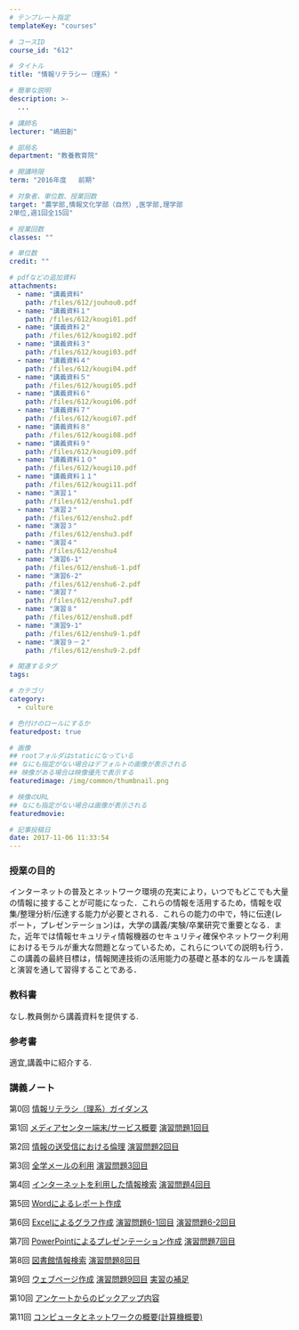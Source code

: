 ```yaml
---
# テンプレート指定
templateKey: "courses"

# コースID
course_id: "612"

# タイトル
title: "情報リテラシー（理系）"

# 簡単な説明
description: >-
  ...

# 講師名
lecturer: "嶋田創"

# 部局名
department: "教養教育院"

# 開講時限
term: "2016年度	前期"

# 対象者、単位数、授業回数
target: "農学部,情報文化学部（自然）,医学部,理学部
2単位,週1回全15回"

# 授業回数
classes: ""

# 単位数
credit: ""

# pdfなどの追加資料
attachments: 
  - name: "講義資料" 
    path: /files/612/jouhou0.pdf
  - name: "講義資料１" 
    path: /files/612/kougi01.pdf
  - name: "講義資料２" 
    path: /files/612/kougi02.pdf
  - name: "講義資料３" 
    path: /files/612/kougi03.pdf
  - name: "講義資料４" 
    path: /files/612/kougi04.pdf
  - name: "講義資料５" 
    path: /files/612/kougi05.pdf
  - name: "講義資料６" 
    path: /files/612/kougi06.pdf
  - name: "講義資料７" 
    path: /files/612/kougi07.pdf
  - name: "講義資料８" 
    path: /files/612/kougi08.pdf
  - name: "講義資料９" 
    path: /files/612/kougi09.pdf
  - name: "講義資料１０" 
    path: /files/612/kougi10.pdf
  - name: "講義資料１１" 
    path: /files/612/kougi11.pdf
  - name: "演習１" 
    path: /files/612/enshu1.pdf
  - name: "演習２" 
    path: /files/612/enshu2.pdf
  - name: "演習３" 
    path: /files/612/enshu3.pdf
  - name: "演習４" 
    path: /files/612/enshu4
  - name: "演習6-1" 
    path: /files/612/enshu6-1.pdf
  - name: "演習6-2" 
    path: /files/612/enshu6-2.pdf
  - name: "演習７" 
    path: /files/612/enshu7.pdf
  - name: "演習８" 
    path: /files/612/enshu8.pdf
  - name: "演習9-1" 
    path: /files/612/enshu9-1.pdf
  - name: "演習９－２" 
    path: /files/612/enshu9-2.pdf

# 関連するタグ
tags:

# カテゴリ
category:
  - culture

# 色付けのロールにするか
featuredpost: true

# 画像
## rootフォルダはstaticになっている
## なにも指定がない場合はデフォルトの画像が表示される
## 映像がある場合は映像優先で表示する
featuredimage: /img/common/thumbnail.png

# 映像のURL
## なにも指定がない場合は画像が表示される
featuredmovie: 

# 記事投稿日
date: 2017-11-06 11:33:54
---
```


### 授業の目的

インターネットの普及とネットワーク環境の充実により，いつでもどこでも大量の情報に接することが可能になった．これらの情報を活用するため，情報を収集/整理分析/伝達する能力が必要とされる．これらの能力の中で，特に伝達(レポート，プレゼンテーション)は，大学の講義/実験/卒業研究で重要となる．また，近年では情報セキュリティ情報機器のセキュリティ確保やネットワーク利用におけるモラルが重大な問題となっているため，これらについての説明も行う．この講義の最終目標は，情報関連技術の活用能力の基礎と基本的なルールを講義と演習を通して習得することである．



### 教科書

なし.教員側から講義資料を提供する.


### 参考書

適宜,講義中に紹介する.





### 講義ノート


第0回
[情報リテラシ（理系）ガイダンス](/files/612/jouhou0.pdf) 

第1回
[メディアセンター端末/サービス概要](/files/612/kougi01.pdf) 
[演習問題1回目](/files/612/enshu1.pdf) 


第2回
[情報の送受信における倫理](/files/612/kougi02.pdf) 
[演習問題2回目](/files/612/enshu2.pdf) 

第3回
[全学メールの利用](/files/612/kougi03.pdf) 
[演習問題3回目](/files/612/enshu3.pdf) 

第4回
[インターネットを利用した情報検索](/files/612/kougi04.pdf) 
[演習問題4回目](/files/612/enshu4) 

第5回
[Wordによるレポート作成](/files/612/kougi05.pdf) 

第6回
[Excelによるグラフ作成](/files/612/kougi06.pdf) 
[演習問題6-1回目](/files/612/enshu6-1.pdf) 
[演習問題6-2回目](/files/612/enshu6-2.pdf) 

第7回
[PowerPointによるプレゼンテーション作成](/files/612/kougi07.pdf) 
[演習問題7回目](/files/612/enshu7.pdf) 


第8回
[図書館情報検索](/files/612/kougi08.pdf) 
[演習問題8回目](/files/612/enshu8.pdf) 

第9回
[ウェブページ作成](/files/612/kougi09.pdf) 
[演習問題9回目](/files/612/enshu9-1.pdf) 
[実習の補足](/files/612/enshu9-2.pdf) 

第10回
[アンケートからのピックアップ内容](/files/612/kougi10.pdf) 

第11回
[コンピュータとネットワークの概要(計算機概要)](/files/612/kougi11.pdf) 




